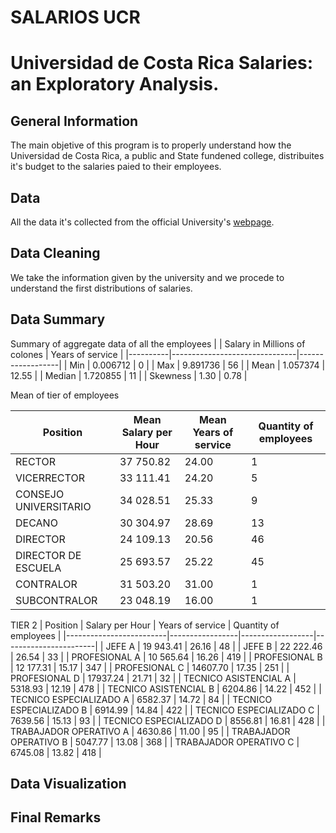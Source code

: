 # SALARIOS UCR
# Universidad de Costa Rica Salaries: an Exploratory Analysis.
## General Information
The main objetive of this program is to properly understand how the Universidad de Costa Rica, a public and State fundened college, distribuites it's budget to the salaries paied to their employees.

## Data
All the data it's collected from the official University's [webpage](https://transparencia.ucr.ac.cr/).

## Data Cleaning
We take the information given by the university and we procede to understand the first distributions of salaries. 

## Data Summary

Summary of aggregate data of all the employees
|          | Salary in Millions of colones | Years of service |
|----------|-------------------------------|------------------|
| Min      | 0.006712                      | 0                |
| Max      | 9.891736                      | 56               |
| Mean     | 1.057374                      | 12.55            |
| Median   | 1.720855                      | 11               |
| Skewness | 1.30                          | 0.78             |

Mean of tier of employees

| Position              | Mean Salary per Hour | Mean Years of service | Quantity of employees |
|-----------------------|-----------------|------------------|-----------------------|
| RECTOR                | 37 750.82       | 24.00            | 1                     |
| VICERRECTOR           | 33 111.41       | 24.20            | 5                     |
| CONSEJO UNIVERSITARIO | 34 028.51       | 25.33            | 9                     |
| DECANO                | 30 304.97       | 28.69            | 13                    |
| DIRECTOR              | 24 109.13       | 20.56            | 46                    |
| DIRECTOR DE ESCUELA   | 25 693.57       | 25.22            | 45                    |
| CONTRALOR             | 31 503.20       | 31.00            | 1                     |
| SUBCONTRALOR          | 23 048.19       | 16.00            | 1                     |

TIER 2
| Position                | Salary per Hour | Years of service | Quantity of employees |
|-------------------------|-----------------|------------------|-----------------------|
| JEFE A                  | 19 943.41       | 26.16            | 48                    |
| JEFE B                  | 22 222.46       | 26.54            | 33                    |
| PROFESIONAL A           | 10 565.64       | 16.26            | 419                   |
| PROFESIONAL B           | 12 177.31       | 15.17            | 347                   |
| PROFESIONAL C           | 14607.70        | 17.35            | 251                   |
| PROFESIONAL D           | 17937.24        | 21.71            | 32                    |
| TECNICO ASISTENCIAL A   | 5318.93         | 12.19            | 478                   |
| TECNICO ASISTENCIAL B   | 6204.86         | 14.22            | 452                   |
| TECNICO ESPECIALIZADO A | 6582.37         | 14.72            | 84                    |
| TECNICO ESPECIALIZADO B | 6914.99         | 14.84            | 422                   |
| TECNICO ESPECIALIZADO C | 7639.56         | 15.13            | 93                    |
| TECNICO ESPECIALIZADO D | 8556.81         | 16.81            | 428                   |
| TRABAJADOR OPERATIVO A  | 4630.86         | 11.00            | 95                    |
| TRABAJADOR OPERATIVO B  | 5047.77         | 13.08            | 368                   |
| TRABAJADOR OPERATIVO C  | 6745.08         | 13.82            | 418                   |
## Data Visualization 


## Final Remarks
